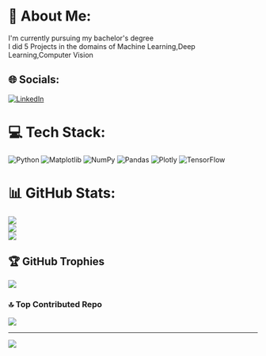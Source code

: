 # 💫 About Me:
I'm currently pursuing my bachelor's degree<br>I did 5 Projects in the domains of Machine Learning,Deep Learning,Computer Vision


## 🌐 Socials:
[![LinkedIn](https://img.shields.io/badge/LinkedIn-%230077B5.svg?logo=linkedin&logoColor=white)](https://linkedin.com/in/https://www.linkedin.com/in/muthu-kumar-432aa1253?utm_source=share&utm_campaign=share_via&utm_content=profile&utm_medium=android_app) 

# 💻 Tech Stack:
![Python](https://img.shields.io/badge/python-3670A0?style=flat&logo=python&logoColor=ffdd54) ![Matplotlib](https://img.shields.io/badge/Matplotlib-%23ffffff.svg?style=flat&logo=Matplotlib&logoColor=black) ![NumPy](https://img.shields.io/badge/numpy-%23013243.svg?style=flat&logo=numpy&logoColor=white) ![Pandas](https://img.shields.io/badge/pandas-%23150458.svg?style=flat&logo=pandas&logoColor=white) ![Plotly](https://img.shields.io/badge/Plotly-%233F4F75.svg?style=flat&logo=plotly&logoColor=white) ![TensorFlow](https://img.shields.io/badge/TensorFlow-%23FF6F00.svg?style=flat&logo=TensorFlow&logoColor=white)
# 📊 GitHub Stats:
![](https://github-readme-stats.vercel.app/api?username=Muthukumar&theme=blue-green&hide_border=false&include_all_commits=false&count_private=false)<br/>
![](https://github-readme-streak-stats.herokuapp.com/?user=Muthukumar&theme=blue-green&hide_border=false)<br/>
![](https://github-readme-stats.vercel.app/api/top-langs/?username=Muthukumar&theme=blue-green&hide_border=false&include_all_commits=false&count_private=false&layout=compact)

## 🏆 GitHub Trophies
![](https://github-profile-trophy.vercel.app/?username=Muthukumar&theme=panda&no-frame=false&no-bg=false&margin-w=4)

### 🔝 Top Contributed Repo
![](https://github-contributor-stats.vercel.app/api?username=Muthukumar&limit=5&theme=dark&combine_all_yearly_contributions=true)

---
[![](https://visitcount.itsvg.in/api?id=Muthukumar&icon=0&color=0)](https://visitcount.itsvg.in)

<!-- Proudly created with GPRM ( https://gprm.itsvg.in ) -->
